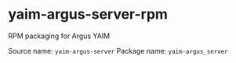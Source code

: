 yaim-argus-server-rpm
=====================

RPM packaging for Argus YAIM

Source name: `yaim-argus-server`
Package name: `yaim-argus_server`
